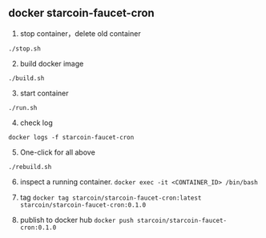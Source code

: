 ## docker starcoin-faucet-cron

1. stop container，delete old container

`./stop.sh`

2. build docker image

`./build.sh`

3. start container

`./run.sh`

4. check log

`docker logs -f starcoin-faucet-cron`

5. One-click for all above

`./rebuild.sh`

6. inspect a running container.
`docker exec -it <CONTAINER_ID> /bin/bash`


7. tag
`docker tag starcoin/starcoin-faucet-cron:latest starcoin/starcoin-faucet-cron:0.1.0`

8. publish to docker hub
`docker push starcoin/starcoin-faucet-cron:0.1.0`